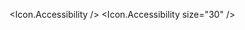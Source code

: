<script>
  import * as Icon from 'svelte-flag-icons';
</script>

<Icon.Accessibility />
<Icon.Accessibility size="30" />